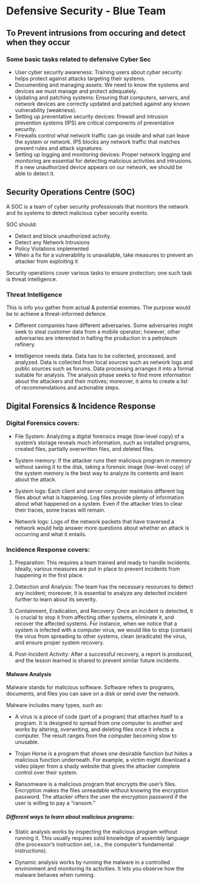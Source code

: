 # Defensive Security - Blue Team
## To Prevent intrusions from occuring and detect when they occur

### Some basic tasks related to defensive Cyber Sec
- User cyber security awareness: Training users about cyber security helps protect against attacks targeting their systems.
- Documenting and managing assets: We need to know the systems and devices we must manage and protect adequately.
- Updating and patching systems: Ensuring that computers, servers, and network devices are correctly updated and patched against any known vulnerability (weakness).
- Setting up preventative security devices: firewall and intrusion prevention systems (IPS) are critical components of preventative security. 
- Firewalls control what network traffic can go inside and what can leave the system or network. IPS blocks any network traffic that matches present rules and attack signatures.
- Setting up logging and monitoring devices: Proper network logging and monitoring are essential for detecting malicious activities and intrusions. If a new unauthorized device appears on our network, we should be able to detect it.

## Security Operations Centre (SOC)

A SOC is a team of cyber security professionals that monitors the network and its systems to detect malicious cyber security events. 

SOC should:
- Detect and block unauthorized activity.
- Detect any Network Intrusions 
- Policy Violations implemented 
- When a fix for a vulnerability is unavailable, take measures to prevent an attacker from exploiting it

Security operations cover various tasks to ensure protection; one such task is threat intelligence.

### Threat Intelligence 

This is info you gather from actual & potential enemies. The purpose would be to achieve a threat-informed defence. 

- Different companies have different adversaries. Some adversaries might seek to steal customer data from a mobile operator; however, other adversaries are interested in halting the production in a petroleum refinery.

- Intelligence needs data. 
Data has to be collected, processed, and analyzed. 
Data is collected from local sources such as network logs and public sources such as forums. 
Data processing arranges it into a format suitable for analysis. 
The analysis phase seeks to find more information about the attackers and their motives; moreover, it aims to create a list of recommendations and actionable steps.

## Digital Forensics & Incidence Response

### Digital Forensics covers:  

- File System: Analyzing a digital forensics image (low-level copy) of a system’s storage reveals much information, such as installed programs, created files, partially overwritten files, and deleted files.

- System memory: If the attacker runs their malicious program in memory without saving it to the disk, taking a forensic image (low-level copy) of the system memory is the best way to analyze its contents and learn about the attack.

- System logs: Each client and server computer maintains different log files about what is happening. Log files provide plenty of information about what happened on a system. Even if the attacker tries to clear their traces, some traces will remain.

- Network logs: Logs of the network packets that have traversed a network would help answer more questions about whether an attack is occurring and what it entails.

### Incidence Response covers:
1. Preparation: This requires a team trained and ready to handle incidents. Ideally, various measures are put in place to prevent incidents from happening in the first place.

2. Detection and Analysis: The team has the necessary resources to detect any incident; moreover, it is essential to analyze any detected incident further to learn about its severity.

3. Containment, Eradication, and Recovery: Once an incident is detected, it is crucial to stop it from affecting other systems, eliminate it, and recover the affected systems. For instance, when we notice that a system is infected with a computer virus, we would like to stop (contain) the virus from spreading to other systems, clean (eradicate) the virus, and ensure proper system recovery.

4. Post-Incident Activity: After a successful recovery, a report is produced, and the lesson learned is shared to prevent similar future incidents.

#### Malware Analysis
Malware stands for malicious software. Software refers to programs, documents, and files you can save on a disk or send over the network. 

Malware includes many types, such as:

- A virus is a piece of code (part of a program) that attaches itself to a program. It is designed to spread from one computer to another and works by altering, overwriting, and deleting files once it infects a computer. The result ranges from the computer becoming slow to unusable.

- Trojan Horse is a program that shows one desirable function but hides a malicious function underneath. For example, a victim might download a video player from a shady website that gives the attacker complete control over their system.

- Ransomware is a malicious program that encrypts the user’s files. Encryption makes the files unreadable without knowing the encryption password. The attacker offers the user the encryption password if the user is willing to pay a “ransom.”

##### Different ways to learn about malicious programs:

- Static analysis works by inspecting the malicious program without running it. This usually requires solid knowledge of assembly language (the processor’s instruction set, i.e., the computer’s fundamental instructions).

- Dynamic analysis works by running the malware in a controlled environment and monitoring its activities. It lets you observe how the malware behaves when running.